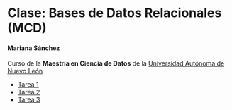 # Clase: Bases de Datos Relacionales (MCD)
#### Mariana Sánchez

Curso de la **Maestría en Ciencia de Datos** de la [Universidad Autónoma de Nuevo León](https://uanl.mx)

- [Tarea 1](./Clase%201/Tarea%201.md)
- [Tarea 2](./Clase%202/Tarea%202.md)
- [Tarea 3](./Clase%203/Tarea%203.md)